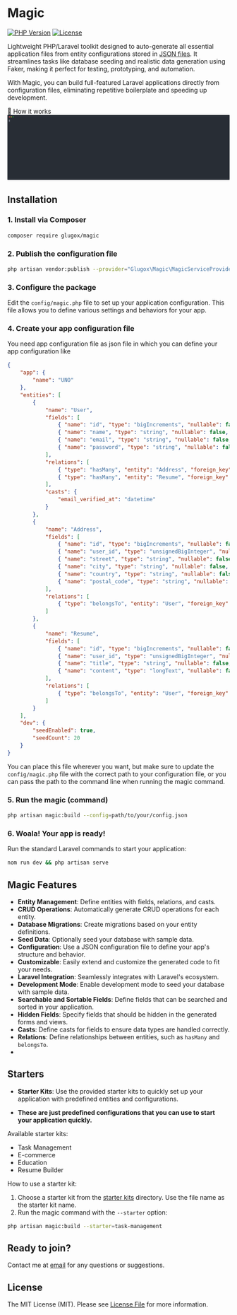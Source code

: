 # Magic

[![PHP Version](https://img.shields.io/badge/php-%5E8.1-blue)](https://php.net)
[![License](https://img.shields.io/badge/license-MIT-green.svg)](LICENSE)

Lightweight PHP/Laravel toolkit designed to auto-generate all essential application files from entity configurations stored in [JSON files](stubs/samples/inventory.json). It streamlines tasks like database seeding and realistic data generation using Faker, making it perfect for testing, prototyping, and automation.

With Magic, you can build full-featured Laravel applications directly from configuration files, eliminating repetitive boilerplate and speeding up development.

🔧 How it works
![magic-demo.svg](magic-demo.svg)

## Installation

### 1. Install via Composer

```bash
composer require glugox/magic
```

### 2. Publish the configuration file

```bash
php artisan vendor:publish --provider="Glugox\Magic\MagicServiceProvider"
```

### 3. Configure the package
Edit the `config/magic.php` file to set up your application configuration. This file allows you to define various settings and behaviors for your app.

### 4. Create your app configuration file 
You need app configuration file as json file in which you can define your app configuration like
```json
{
    "app": {
        "name": "UNO"
    },
    "entities": [
        {
            "name": "User",
            "fields": [
                { "name": "id", "type": "bigIncrements", "nullable": false },
                { "name": "name", "type": "string", "nullable": false, "sortable": true, "searchable": true },
                { "name": "email", "type": "string", "nullable": false, "unique": true, "sortable": true, "searchable": true },
                { "name": "password", "type": "string", "nullable": false, "hidden": true }
            ],
            "relations": [
                { "type": "hasMany", "entity": "Address", "foreign_key": "user_id" },
                { "type": "hasMany", "entity": "Resume", "foreign_key": "user_id" }
            ],
            "casts": {
                "email_verified_at": "datetime"
            }
        },
        {
            "name": "Address",
            "fields": [
                { "name": "id", "type": "bigIncrements", "nullable": false },
                { "name": "user_id", "type": "unsignedBigInteger", "nullable": false },
                { "name": "street", "type": "string", "nullable": false, "searchable": true },
                { "name": "city", "type": "string", "nullable": false, "searchable": true },
                { "name": "country", "type": "string", "nullable": false, "searchable": true },
                { "name": "postal_code", "type": "string", "nullable": true, "searchable": true }
            ],
            "relations": [
                { "type": "belongsTo", "entity": "User", "foreign_key": "user_id" }
            ]
        },
        {
            "name": "Resume",
            "fields": [
                { "name": "id", "type": "bigIncrements", "nullable": false },
                { "name": "user_id", "type": "unsignedBigInteger", "nullable": false },
                { "name": "title", "type": "string", "nullable": false, "searchable": true },
                { "name": "content", "type": "longText", "nullable": false, "searchable": true }
            ],
            "relations": [
                { "type": "belongsTo", "entity": "User", "foreign_key": "user_id" }
            ]
        }
    ],
    "dev": {
        "seedEnabled": true,
        "seedCount": 20
    }
}
```
You can place this file wherever you want, but make sure to update the `config/magic.php` file with the correct path to your configuration file,
or you can pass the path to the command line when running the magic command.

### 5. Run the magic (command)

```bash
php artisan magic:build --config=path/to/your/config.json
```

### 6. Woala! Your app is ready!

Run the standard Laravel commands to start your application:

```bash
nom run dev && php artisan serve
```

## Magic Features

- **Entity Management**: Define entities with fields, relations, and casts.
- **CRUD Operations**: Automatically generate CRUD operations for each entity.
- **Database Migrations**: Create migrations based on your entity definitions.
- **Seed Data**: Optionally seed your database with sample data.
- **Configuration**: Use a JSON configuration file to define your app's structure and behavior.
- **Customizable**: Easily extend and customize the generated code to fit your needs.
- **Laravel Integration**: Seamlessly integrates with Laravel's ecosystem.
- **Development Mode**: Enable development mode to seed your database with sample data.
- **Searchable and Sortable Fields**: Define fields that can be searched and sorted in your application.
- **Hidden Fields**: Specify fields that should be hidden in the generated forms and views.
- **Casts**: Define casts for fields to ensure data types are handled correctly.
- **Relations**: Define relationships between entities, such as `hasMany` and `belongsTo`.
- 

## Starters

- **Starter Kits**: Use the provided starter kits to quickly set up your application with predefined entities and configurations.

- **These are just predefined configurations that you can use to start your application quickly.**

Available starter kits:

- Task Management
- E-commerce
- Education
- Resume Builder

How to use a starter kit:
1. Choose a starter kit from the [starter kits](./stubs/samples) directory. Use the file name as the starter kit name.
2. Run the magic command with the `--starter` option:

```bash
php artisan magic:build --starter=task-management
```

## Ready to join?

Contact me at [email](mailto:ervinbeciragic@gmail.com) for any questions or suggestions.

## License

The MIT License (MIT). Please see [License File](LICENSE.md) for more information.
